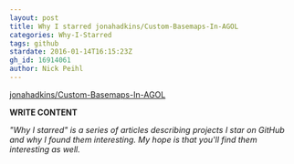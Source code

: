 ```yaml
---
layout: post
title: Why I starred jonahadkins/Custom-Basemaps-In-AGOL
categories: Why-I-Starred
tags: github
stardate: 2016-01-14T16:15:23Z
gh_id: 16914061
author: Nick Peihl
---
```


[jonahadkins/Custom-Basemaps-In-AGOL](star.repo.html_url)

**WRITE CONTENT**

*"Why I starred" is a series of articles describing projects I star on GitHub and why I found them interesting. My hope is that you'll find them interesting as well.*

